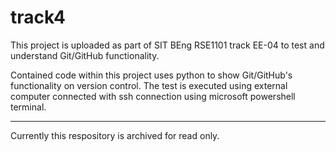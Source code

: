 # track4 #

This project is uploaded as part of SIT BEng RSE1101 track EE-04 to test and understand Git/GitHub functionality.

Contained code within this project uses python to show Git/GitHub's functionality on version control.
The test is executed using external computer connected with ssh connection using microsoft powershell terminal.

---

Currently this respository is archived for read only.
